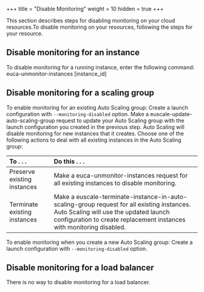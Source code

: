 +++
title = "Disable Monitoring"
weight = 10
hidden = true
+++

This section describes steps for disabling monitoring on your cloud resources.To disable monitoring on your resources, following the steps for your resource. 


## Disable monitoring for an instance
To disable monitoring for a running instance, enter the following command: 
    euca-unmonitor-instances [instance_id]


## Disable monitoring for a scaling group
To enable monitoring for an existing Auto Scaling group: Create a launch configuration with `--monitoring-disabled` option. Make a euscale-update-auto-scaling-group request to update your Auto Scaling group with the launch configuration you created in the previous step. Auto Scaling will disable monitoring for new instances that it creates. Choose one of the following actions to deal with all existing instances in the Auto Scaling group: 

| To . . . | Do this . . . | 
|  :---- |  :---- | 
| Preserve existing instances | Make a euca-unmonitor-instances request for all existing instances to disable monitoring. | 
| Terminate existing instances | Make a euscale-terminate-instance-in-auto-scaling-group request for all existing instances. Auto Scaling will use the updated launch configuration to create replacement instances with monitoring disabled. | 

To enable monitoring when you create a new Auto Scaling group: Create a launch configuration with `--monitoring-disabled` option. 
## Disable monitoring for a load balancer
There is no way to disable monitoring for a load balancer. 

